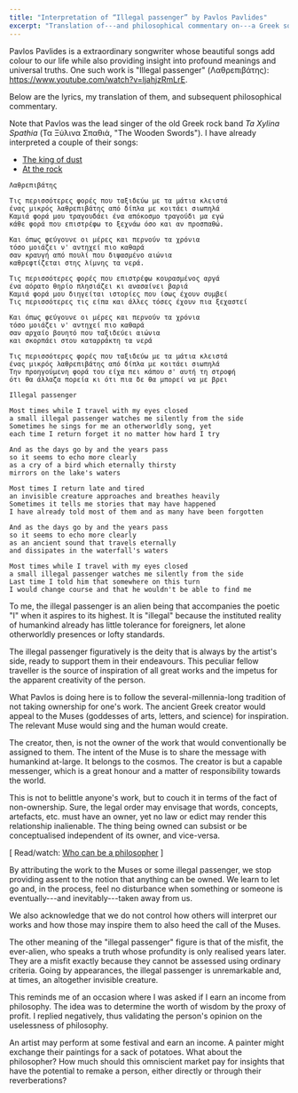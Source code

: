 ```yaml
---
title: "Interpretation of “Illegal passenger” by Pavlos Pavlides"
excerpt: "Translation of---and philosophical commentary on---a Greek song whose translated title is 'Illegal passenger'."
---
```


Pavlos Pavlides is a extraordinary songwriter whose beautiful songs add
colour to our life while also providing insight into profound meanings
and universal truths.  One such work is "Illegal passenger"
(Λαθρεπιβάτης): <https://www.youtube.com/watch?v=ljahjzRmLrE>.

Below are the lyrics, my translation of them, and subsequent
philosophical commentary.

Note that Pavlos was the lead singer of the old Greek rock band _Ta
Xylina Spathia_ (Τα Ξύλινα Σπαθιά, "The Wooden Swords").  I have already
interpreted a couple of their songs:

- [The king of dust](https://protesilaos.com/interpretations/2022-07-24-xylina-spathia-king-of-dust/)
- [At the rock](https://protesilaos.com/interpretations/2022-07-05-xylina-spathia-on-the-rock/)

```
Λαθρεπιβάτης

Τις περισσότερες φορές που ταξιδεύω με τα μάτια κλειστά
ένας μικρός λαθρεπιβάτης από δίπλα με κοιτάει σιωπηλά
Καμιά φορά μου τραγουδάει ένα απόκοσμο τραγούδι μα εγώ
κάθε φορά που επιστρέφω το ξεχνάω όσο και αν προσπαθώ.

Και όπως φεύγουνε οι μέρες και περνούν τα χρόνια
τόσο μοιάζει ν' αντηχεί πιο καθαρά
σαν κραυγή από πουλί που διψασμένο αιώνια
καθρεφτίζεται στης λίμνης τα νερά.

Τις περισσότερες φορές που επιστρέφω κουρασμένος αργά
ένα αόρατο θηρίο πλησιάζει κι ανασαίνει βαριά
Καμιά φορά μου διηγείται ιστορίες που ίσως έχουν συμβεί
Τις περισσότερες τις είπα και άλλες τόσες έχουν πια ξεχαστεί

Και όπως φεύγουνε οι μέρες και περνούν τα χρόνια
τόσο μοιάζει ν' αντηχεί πιο καθαρά
σαν αρχαίο βουητό που ταξιδεύει αιώνια
και σκορπάει στου καταρράκτη τα νερά

Τις περισσότερες φορές που ταξιδεύω με τα μάτια κλειστά
ένας μικρός λαθρεπιβάτης από δίπλα με κοιτάει σιωπηλά
Την προηγούμενη φορά του είχα πει κάπου σ' αυτή τη στροφή
ότι θα άλλαζα πορεία κι ότι πια δε θα μπορεί να με βρει
```

```
Illegal passenger

Most times while I travel with my eyes closed
a small illegal passenger watches me silently from the side
Sometimes he sings for me an otherworldly song, yet
each time I return forget it no matter how hard I try

And as the days go by and the years pass
so it seems to echo more clearly
as a cry of a bird which eternally thirsty
mirrors on the lake's waters

Most times I return late and tired
an invisible creature approaches and breathes heavily
Sometimes it tells me stories that may have happened
I have already told most of them and as many have been forgotten

And as the days go by and the years pass
so it seems to echo more clearly
as an ancient sound that travels eternally
and dissipates in the waterfall's waters

Most times while I travel with my eyes closed
a small illegal passenger watches me silently from the side
Last time I told him that somewhere on this turn
I would change course and that he wouldn't be able to find me
```

To me, the illegal passenger is an alien being that accompanies the
poetic "I" when it aspires to its highest.  It is "illegal" because the
instituted reality of humankind already has little tolerance for
foreigners, let alone otherworldly presences or lofty standards.

The illegal passenger figuratively is the deity that is always by the
artist's side, ready to support them in their endeavours.  This peculiar
fellow traveller is the source of inspiration of all great works and the
impetus for the apparent creativity of the person.

What Pavlos is doing here is to follow the several-millennia-long
tradition of not taking ownership for one's work.  The ancient Greek
creator would appeal to the Muses (goddesses of arts, letters, and
science) for inspiration.  The relevant Muse would sing and the human
would create.

The creator, then, is not the owner of the work that would
conventionally be assigned to them.  The intent of the Muse is to share
the message with humankind at-large.  It belongs to the cosmos.  The
creator is but a capable messenger, which is a great honour and a matter
of responsibility towards the world.

This is not to belittle anyone's work, but to couch it in terms of the
fact of non-ownership.  Sure, the legal order may envisage that words,
concepts, artefacts, etc. must have an owner, yet no law or edict may
render this relationship inalienable.  The thing being owned can subsist
or be conceptualised independent of its owner, and vice-versa.

[ Read/watch: [Who can be a
philosopher](https://protesilaos.com/books/2022-08-07-who-can-be-philosopher/) ]

By attributing the work to the Muses or some illegal passenger, we stop
providing assent to the notion that anything can be owned.  We learn to
let go and, in the process, feel no disturbance when something or
someone is eventually---and inevitably---taken away from us.

We also acknowledge that we do not control how others will interpret our
works and how those may inspire them to also heed the call of the Muses.

The other meaning of the "illegal passenger" figure is that of the
misfit, the ever-alien, who speaks a truth whose profundity is only
realised years later.  They are a misfit exactly because they cannot be
assessed using ordinary criteria.  Going by appearances, the illegal
passenger is unremarkable and, at times, an altogether invisible
creature.

This reminds me of an occasion where I was asked if I earn an income
from philosophy.  The idea was to determine the worth of wisdom by the
proxy of profit.  I replied negatively, thus validating the person's
opinion on the uselessness of philosophy.

An artist may perform at some festival and earn an income.  A painter
might exchange their paintings for a sack of potatoes.  What about the
philosopher?  How much should this omniscient market pay for insights
that have the potential to remake a person, either directly or through
their reverberations?
